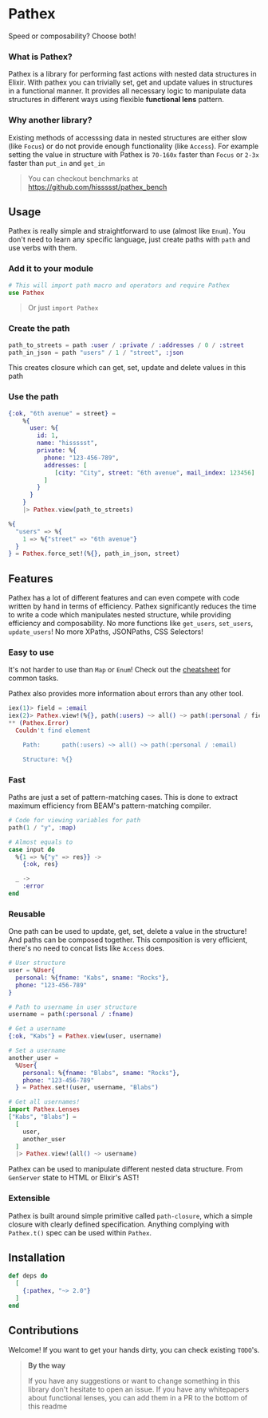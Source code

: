 # Pathex

Speed or composability? Choose both!

### What is Pathex?

Pathex is a library for performing fast actions with nested data structures in Elixir.
With pathex you can trivially set, get and update values in structures in a functional manner.
It provides all necessary logic to manipulate data structures in different ways using flexible __functional lens__ pattern.

### Why another library?

Existing methods of accesssing data in nested structures are either slow (like `Focus`) or do not provide enough functionality (like `Access`). For example setting the value in structure with Pathex is `70-160x` faster than `Focus` or `2-3x` faster than `put_in` and `get_in`

> You can checkout benchmarks at https://github.com/hissssst/pathex_bench

## Usage

Pathex is really simple and straightforward to use (almost like `Enum`). You don't need to learn any specific language, just create paths with `path` and use verbs with them.

### Add it to your module

```elixir
# This will import path macro and operators and require Pathex
use Pathex
```

> Or just `import Pathex`

### Create the path

```elixir
path_to_streets = path :user / :private / :addresses / 0 / :street
path_in_json = path "users" / 1 / "street", :json
```

This creates closure which can get, set, update and delete values in this path

### Use the path

```elixir
{:ok, "6th avenue" = street} =
    %{
      user: %{
        id: 1,
        name: "hissssst",
        private: %{
          phone: "123-456-789",
          addresses: [
             [city: "City", street: "6th avenue", mail_index: 123456]
          ]
        }
      }
    }
    |> Pathex.view(path_to_streets)

%{
  "users" => %{
    1 => %{"street" => "6th avenue"}
  }
} = Pathex.force_set!(%{}, path_in_json, street)
```

## Features

Pathex has a lot of different features and can even compete with code written by hand in terms of efficiency.
Pathex significantly reduces the time to write a code which manipulates nested structure, while
providing efficiency and composability. No more functions like `get_users`, `set_users`, `update_users`! No more XPaths, JSONPaths, CSS Selectors!

### Easy to use

It's not harder to use than `Map` or `Enum`! Check out the [cheatsheet](https://hexdocs.pm/pathex/cheatsheet.html) for common tasks.

Pathex also provides more information about errors than any other tool.

```elixir
iex(1)> field = :email
iex(2)> Pathex.view!(%{}, path(:users) ~> all() ~> path(:personal / field))
** (Pathex.Error)
  Couldn't find element

    Path:      path(:users) ~> all() ~> path(:personal / :email)

    Structure: %{}
```

### Fast

Paths are just a set of pattern-matching cases.
This is done to extract maximum efficiency from BEAM's pattern-matching compiler.

```elixir
# Code for viewing variables for path
path(1 / "y", :map)

# Almost equals to
case input do
  %{1 => %{"y" => res}} ->
    {:ok, res}

  _ ->
    :error
end
```

### Reusable

One path can be used to update, get, set, delete a value in the structure!
And paths can be composed together.
This composition is very efficient, there's no need to concat lists like `Access` does.

```elixir
# User structure
user = %User{
  personal: %{fname: "Kabs", sname: "Rocks"},
  phone: "123-456-789"
}

# Path to username in user structure
username = path(:personal / :fname)

# Get a username
{:ok, "Kabs"} = Pathex.view(user, username)

# Set a username
another_user =
  %User{
    personal: %{fname: "Blabs", sname: "Rocks"},
    phone: "123-456-789"
  } = Pathex.set!(user, username, "Blabs")

# Get all usernames!
import Pathex.Lenses
["Kabs", "Blabs"] =
  [
    user,
    another_user
  ]
  |> Pathex.view!(all() ~> username)
```

Pathex can be used to manipulate different nested data structure. From `GenServer` state to HTML or Elixir's AST!

### Extensible

Pathex is built around simple primitive called `path-closure`, which a simple closure with clearly defined specification.  Anything complying with `Pathex.t()` spec can be used within `Pathex`.


## Installation

```elixir
def deps do
  [
    {:pathex, "~> 2.0"}
  ]
end
```
## Contributions

Welcome! If you want to get your hands dirty, you can check existing `TODO`'s.

> **By the way**
>
> If you have any suggestions or want to change something in this library don't hesitate to open an issue. If you have any whitepapers about functional lenses, you can add them in a PR to the bottom of this readme
